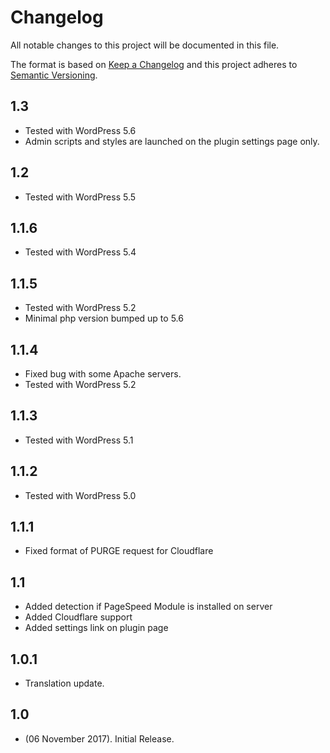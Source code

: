 # Changelog
All notable changes to this project will be documented in this file.

The format is based on [Keep a Changelog](http://keepachangelog.com/)
and this project adheres to [Semantic Versioning](http://semver.org/).

## 1.3
* Tested with WordPress 5.6
* Admin scripts and styles are launched on the plugin settings page only.

## 1.2
* Tested with WordPress 5.5

## 1.1.6
* Tested with WordPress 5.4

## 1.1.5
* Tested with WordPress 5.2
* Minimal php version bumped up to 5.6

## 1.1.4
* Fixed bug with some Apache servers.
* Tested with WordPress 5.2

## 1.1.3
* Tested with WordPress 5.1

## 1.1.2
* Tested with WordPress 5.0

## 1.1.1
* Fixed format of PURGE request for Cloudflare

## 1.1
* Added detection if PageSpeed Module is installed on server
* Added Cloudflare support
* Added settings link on plugin page

## 1.0.1
* Translation update.

## 1.0
* (06 November 2017). Initial Release.
